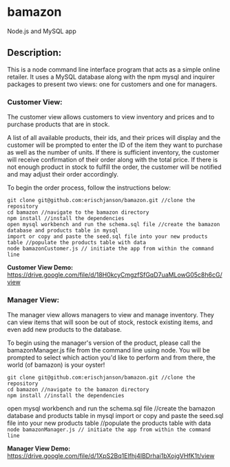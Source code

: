 # bamazon
Node.js and MySQL app

## Description:

This is a node command line interface program that acts as a simple online retailer. It uses a MySQL database along with the npm mysql and inquirer packages to present two views: one for customers and one for managers.  


### **Customer View**:

The customer view allows customers to view inventory and prices and to purchase products that are in stock.

A list of all available products, their ids, and their prices will display and the customer will be prompted to enter the ID of the item they want to purchase as well as the number of units. If there is sufficient inventory, the customer will receive confirmation of their order along with the total price. If there is not enough product in stock to fulfill the order, the customer will be notified and may adjust their order accordingly.

To begin the order process, follow the instructions below:

```
git clone git@github.com:erischjanson/bamazon.git //clone the repository
cd bamazon //navigate to the bamazon directory
npm install //install the dependencies
open mysql workbench and run the schema.sql file //create the bamazon database and products table in mysql
import or copy and paste the seed.sql file into your new products table //populate the products table with data
node bamazonCustomer.js // initiate the app from within the command line
```

**Customer View Demo:**
https://drive.google.com/file/d/18H0kcyCmgzfSfGqD7uaMLowG05c8h6cG/view


### **Manager View**:

The manager view allows managers to view and manage inventory. They can view items that will soon be out of stock, restock existing items, and even add new products to the database.

To begin using the manager's version of the product, please call the bamazonManager.js file from the command line using node. You will be prompted to select which action you'd like to perform and from there, the world (of bamazon) is your oyster!

```
git clone git@github.com:erischjanson/bamazon.git //clone the repository
cd bamazon //navigate to the bamazon directory
npm install //install the dependencies
```
open mysql workbench and run the schema.sql file //create the bamazon database and products table in mysql
import or copy and paste the seed.sql file into your new products table //populate the products table with data
```node bamazonManager.js // initiate the app from within the command line```

**Manager View Demo:**
https://drive.google.com/file/d/1XpS2Bq1Elfhj4IBDrhai1bXojgVHfK1t/view
